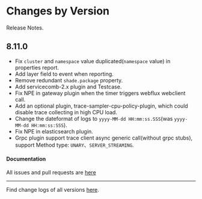Changes by Version
==================
Release Notes.

8.11.0
------------------

* Fix `cluster` and `namespace` value duplicated(`namespace` value) in properties report.
* Add layer field to event when reporting.
* Remove redundant `shade.package` property.
* Add servicecomb-2.x plugin and Testcase.
* Fix NPE in gateway plugin when the timer triggers webflux webclient call.
* Add an optional plugin, trace-sampler-cpu-policy-plugin, which could disable trace collecting in high CPU load.
* Change the dateformat of logs to `yyyy-MM-dd HH:mm:ss.SSS`(was `yyyy-MM-dd HH:mm:ss:SSS`).
* Fix NPE in elasticsearch plugin.
* Grpc plugin support trace client async generic call(without grpc stubs), support Method type: `UNARY`、`SERVER_STREAMING`.

#### Documentation


All issues and pull requests are [here](https://github.com/apache/skywalking/milestone/130?closed=1)

------------------
Find change logs of all versions [here](changes).
